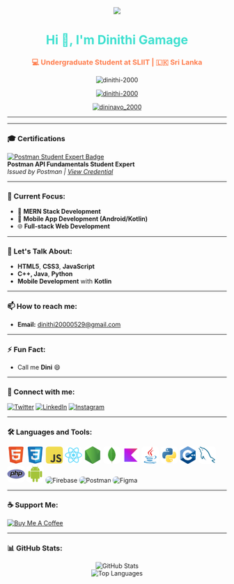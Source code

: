 <div align="center">
  <img height="150" src="https://media1.giphy.com/media/v1.Y2lkPTc5MGI3NjExbHN3c2d5MXo2NmhzYWx6cGowdWxjMXN6N3VtcWYyNXF6aGl1bDVhZCZlcD12MV9pbnRlcm5hbF9naWZfYnlfaWQmY3Q9Zw/px9v45I39CcxyXPqEy/giphy.gif"  />
</div>

<h1 align="center" style="color: #40E0D0;">Hi 👋, I'm Dinithi Gamage</h1>
<h3 align="center" style="color: #FF7F50;">💻 Undergraduate Student at SLIIT | 🇱🇰 Sri Lanka</h3>

<p align="center">
  <img src="https://komarev.com/ghpvc/?username=dinithi-2000&label=Profile%20views&color=0e75b6&style=flat" alt="dinithi-2000" />
</p>

<p align="center">
  <a href="https://github.com/ryo-ma/github-profile-trophy"><img src="https://github-profile-trophy.vercel.app/?username=dinithi-2000&theme=onedark&margin-w=10&margin-h=10" alt="dinithi-2000" /></a>
</p>

<p align="center">
  <a href="https://twitter.com/dininavo_2000" target="blank">
    <img src="https://img.shields.io/twitter/follow/dininavo_2000?logo=twitter&style=for-the-badge&color=1DA1F2" alt="dininavo_2000" />
  </a>
</p>

---
---

### 🎓 Certifications

[![Postman Student Expert Badge](https://api.badgr.io/public/assertions/2toGFWrbRvOSgK4CCoOGfQ/image)](https://api.badgr.io/public/assertions/2toGFWrbRvOSgK4CCoOGfQ?identity__email=it23481244%40my.sliit.lk)  
**Postman API Fundamentals Student Expert**  
*Issued by Postman | [View Credential](https://api.badgr.io/public/assertions/2toGFWrbRvOSgK4CCoOGfQ?identity__email=it23481244%40my.sliit.lk)*

---



### 🌱 Current Focus:
- 🚀 **MERN Stack Development**
- 📱 **Mobile App Development (Android/Kotlin)**
- 🌐 **Full-stack Web Development**

---

### 💬 Let's Talk About:
- **HTML5**, **CSS3**, **JavaScript**
- **C++, Java**, **Python**
- **Mobile Development** with **Kotlin**

---

### 📫 How to reach me:
- **Email:** [dinithi20000529@gmail.com](mailto:dinithi20000529@gmail.com)

---

### ⚡ Fun Fact:
- Call me **Dini** 😄

---

### 🔗 Connect with me:
<p align="left">
  <a href="https://twitter.com/dininavo_2000" target="blank"><img src="https://img.shields.io/badge/Twitter-1DA1F2?style=for-the-badge&logo=twitter&logoColor=white" alt="Twitter"/></a>
  <a href="https://linkedin.com/in/dinithi-navoda-40a523198" target="blank"><img src="https://img.shields.io/badge/LinkedIn-0A66C2?style=for-the-badge&logo=linkedin&logoColor=white" alt="LinkedIn"/></a>
  <a href="https://instagram.com/dini_navo" target="blank"><img src="https://img.shields.io/badge/Instagram-E4405F?style=for-the-badge&logo=instagram&logoColor=white" alt="Instagram"/></a>
</p>

---

### 🛠️ Languages and Tools:
<p align="left">
  <img src="https://raw.githubusercontent.com/devicons/devicon/master/icons/html5/html5-original.svg" width="40" height="40" alt="HTML5" style="border-radius: 8px;"/>
  <img src="https://raw.githubusercontent.com/devicons/devicon/master/icons/css3/css3-original.svg" width="40" height="40" alt="CSS3" style="border-radius: 8px;"/>
  <img src="https://raw.githubusercontent.com/devicons/devicon/master/icons/javascript/javascript-original.svg" width="40" height="40" alt="JavaScript" style="border-radius: 8px;"/>
  <img src="https://raw.githubusercontent.com/devicons/devicon/master/icons/react/react-original.svg" width="40" height="40" alt="React" style="border-radius: 8px;"/>
  <img src="https://raw.githubusercontent.com/devicons/devicon/master/icons/nodejs/nodejs-original.svg" width="40" height="40" alt="NodeJS" style="border-radius: 8px;"/>
  <img src="https://raw.githubusercontent.com/devicons/devicon/master/icons/mongodb/mongodb-original.svg" width="40" height="40" alt="MongoDB" style="border-radius: 8px;"/>
  <img src="https://raw.githubusercontent.com/devicons/devicon/master/icons/kotlin/kotlin-original.svg" width="40" height="40" alt="Kotlin" style="border-radius: 8px;"/>
  <img src="https://raw.githubusercontent.com/devicons/devicon/master/icons/java/java-original.svg" width="40" height="40" alt="Java" style="border-radius: 8px;"/>
  <img src="https://raw.githubusercontent.com/devicons/devicon/master/icons/python/python-original.svg" width="40" height="40" alt="Python" style="border-radius: 8px;"/>
  <img src="https://raw.githubusercontent.com/devicons/devicon/master/icons/cplusplus/cplusplus-original.svg" width="40" height="40" alt="C++" style="border-radius: 8px;"/>
  <img src="https://raw.githubusercontent.com/devicons/devicon/master/icons/mysql/mysql-original.svg" width="40" height="40" alt="MySQL" style="border-radius: 8px;"/>
  <img src="https://raw.githubusercontent.com/devicons/devicon/master/icons/php/php-original.svg" width="40" height="40" alt="PHP" style="border-radius: 8px;"/>
  <img src="https://raw.githubusercontent.com/devicons/devicon/master/icons/android/android-original.svg" width="40" height="40" alt="Android" style="border-radius: 8px;"/>
  <img src="https://www.vectorlogo.zone/logos/firebase/firebase-icon.svg" width="40" height="40" alt="Firebase" style="border-radius: 8px;"/>
  <img src="https://www.vectorlogo.zone/logos/getpostman/getpostman-icon.svg" width="40" height="40" alt="Postman" style="border-radius: 8px;"/>
  <img src="https://www.vectorlogo.zone/logos/figma/figma-icon.svg" width="40" height="40" alt="Figma" style="border-radius: 8px;"/>
</p>

---

### ☕ Support Me:
<p>
  <a href="https://www.buymeacoffee.com/Dinithi2000">
    <img src="https://cdn.buymeacoffee.com/buttons/v2/default-yellow.png" height="50" width="210" alt="Buy Me A Coffee" />
  </a>
</p>

---

### 📊 GitHub Stats:
<p align="center">
  <img src="https://github-readme-stats.vercel.app/api?username=dinithi-2000&show_icons=true&theme=radical" alt="GitHub Stats" />
  <br/>
  <img src="https://github-readme-stats.vercel.app/api/top-langs/?username=dinithi-2000&layout=compact&theme=radical" alt="Top Languages" />
</p>
